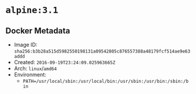 # `alpine:3.1`

## Docker Metadata

- Image ID: `sha256:b3b28a515d5982550198131a09542805c876557388a48179fcf514ae9e63addd`
- Created: `2016-09-19T23:24:09.025963665Z`
- Arch: `linux`/`amd64`
- Environment:
  - `PATH=/usr/local/sbin:/usr/local/bin:/usr/sbin:/usr/bin:/sbin:/bin`
